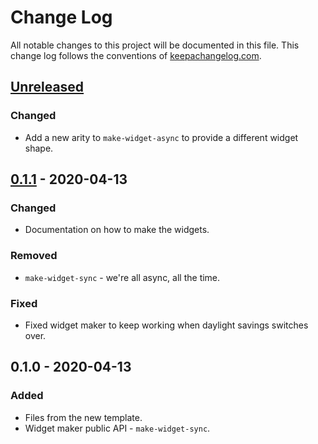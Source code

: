 # Change Log
All notable changes to this project will be documented in this file. This change log follows the conventions of [keepachangelog.com](http://keepachangelog.com/).

## [Unreleased]
### Changed
- Add a new arity to `make-widget-async` to provide a different widget shape.

## [0.1.1] - 2020-04-13
### Changed
- Documentation on how to make the widgets.

### Removed
- `make-widget-sync` - we're all async, all the time.

### Fixed
- Fixed widget maker to keep working when daylight savings switches over.

## 0.1.0 - 2020-04-13
### Added
- Files from the new template.
- Widget maker public API - `make-widget-sync`.

[Unreleased]: https://github.com/your-name/stock/compare/0.1.1...HEAD
[0.1.1]: https://github.com/your-name/stock/compare/0.1.0...0.1.1
